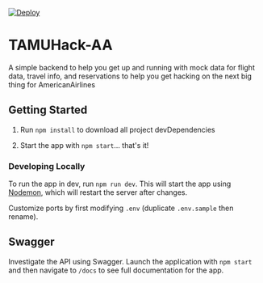 [![Deploy](https://www.herokucdn.com/deploy/button.svg)](https://heroku.com/deploy)
# TAMUHack-AA
A simple backend to help you get up and running with mock data for flight data, travel info, and reservations to help you get hacking on the next big thing for AmericanAirlines

## Getting Started
1. Run `npm install` to download all project devDependencies

1. Start the app with `npm start`... that's it!


### Developing Locally
To run the app in dev, run `npm run dev`. This will start the app using [Nodemon](https://github.com/remy/nodemon), which will restart the server after changes.

Customize ports by first modifying `.env` (duplicate `.env.sample` then rename).

## Swagger
Investigate the API using Swagger. Launch the application with `npm start` and then navigate to `/docs` to see full documentation for the app.
